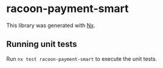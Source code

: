 # racoon-payment-smart

This library was generated with [Nx](https://nx.dev).

## Running unit tests

Run `nx test racoon-payment-smart` to execute the unit tests.
